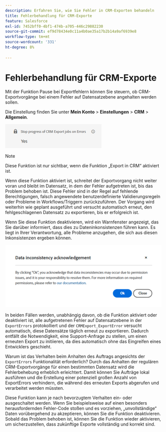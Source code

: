 ```yaml
---
description: Erfahren Sie, wie Sie Fehler in CRM-Exporten behandeln
title: Fehlerbehandlung für CRM-Exporte
feature: Salesforce
exl-id: 7452bff0-4bf1-474b-a705-446c29882230
source-git-commit: ef9d78434e0c11a4b0ae35a17b2b14a9af6939e8
workflow-type: tm+mt
source-wordcount: '331'
ht-degree: 8%

---
```


# Fehlerbehandlung für CRM-Exporte

Mit der Funktion Pause bei Exportfehlern können Sie steuern, ob CRM-Exportvorgänge bei einem Fehler auf Datensatzebene angehalten werden sollen.

Die Einstellung finden Sie unter **Mein Konto** > **Einstellungen** > **CRM** > **Allgemein**.

![Bei Exportfehlern anhalten](assets/stop-progress.png)

>[!NOTE]
>
>Diese Funktion ist nur sichtbar, wenn die Funktion „Export in CRM“ aktiviert ist.

Wenn diese Funktion aktiviert ist, schreitet der Exportvorgang nicht weiter voran und bleibt im Datensatz, in dem der Fehler aufgetreten ist, bis das Problem behoben ist. Diese Fehler sind in der Regel auf fehlende Berechtigungen, falsch angewendete benutzerdefinierte Validierungsregeln oder Probleme in Workflows/Triggern zurückzuführen. Der Vorgang wird weiterhin wie geplant ausgeführt und versucht automatisch erneut, den fehlgeschlagenen Datensatz zu exportieren, bis er erfolgreich ist.

Wenn Sie diese Funktion deaktivieren, wird ein Warnfenster angezeigt, das Sie darüber informiert, dass dies zu Dateninkonsistenzen führen kann. Es liegt in Ihrer Verantwortung, alle Probleme anzugehen, die sich aus diesen Inkonsistenzen ergeben können.

![Warnung zur Dateninkonsistenz](assets/data-inconsistency.png)

In beiden Fällen werden, unabhängig davon, ob die Funktion aktiviert oder deaktiviert ist, alle aufgetretenen Fehler auf Datensatzebene in der `ExportErrors` protokolliert und der `CRMExport_ExportError` versucht automatisch, diese Datensätze täglich erneut zu exportieren. Dadurch entfällt die Notwendigkeit, eine Support-Anfrage zu stellen, um einen erneuten Export zu initiieren, da dies automatisch ohne das Eingreifen eines Entwicklers geschieht.

Warum ist das Verhalten beim Anhalten des Auftrags angesichts der `ExportErrors` Funktionalität erforderlich? Durch das Anhalten der regulären CRM-Exportvorgänge für einen bestimmten Datensatz wird die Fehlerbehebung erheblich erleichtert. Damit können Sie Aufträge lokal ausführen und die Erstellung einer potenziell großen Anzahl von ExportErrors verhindern, die während des erneuten Exports abgerufen und verarbeitet werden müssten.

Diese Funktion kann je nach bevorzugtem Verhalten ein- oder ausgeschaltet werden. Wenn Sie beispielsweise auf einen besonders herausfordernden Fehler-Code stoßen und es vorziehen, „unvollständige“ Daten vorübergehend zu akzeptieren, können Sie die Funktion deaktivieren. Sobald das Problem behoben ist, können Sie die Funktion wieder aktivieren, um sicherzustellen, dass zukünftige Exporte vollständig und korrekt sind.
